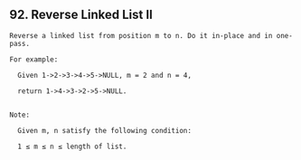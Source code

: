 ## 92\. Reverse Linked List II

    Reverse a linked list from position m to n. Do it in-place and in one-pass.

    For example:

      Given 1->2->3->4->5->NULL, m = 2 and n = 4,

      return 1->4->3->2->5->NULL.


    Note:
      
      Given m, n satisfy the following condition:

      1 ≤ m ≤ n ≤ length of list.

